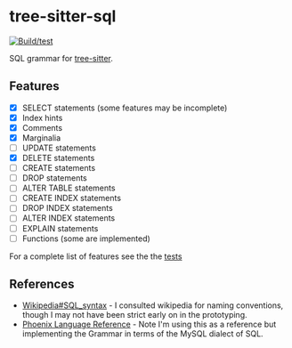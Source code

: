 # tree-sitter-sql

[![Build/test](https://github.com/derekstride/tree-sitter-sql/actions/workflows/ci.yml/badge.svg)](https://github.com/derekstride/tree-sitter-sql/actions/workflows/ci.yml)

SQL grammar for [tree-sitter](https://github.com/tree-sitter/tree-sitter).

## Features

- [x] SELECT statements (some features may be incomplete)
- [x] Index hints
- [x] Comments 
- [x] Marginalia 
- [ ] UPDATE statements
- [x] DELETE statements
- [ ] CREATE statements
- [ ] DROP statements
- [ ] ALTER TABLE statements
- [ ] CREATE INDEX statements
- [ ] DROP INDEX statements
- [ ] ALTER INDEX statements
- [ ] EXPLAIN statements
- [ ] Functions (some are implemented)

For a complete list of features see the the [tests](test/corpus)

## References

* [Wikipedia#SQL_syntax](https://en.wikipedia.org/wiki/SQL_syntax) - I consulted wikipedia for naming conventions,
  though I may not have been strict early on in the prototyping.
* [Phoenix Language Reference](https://forcedotcom.github.io/phoenix/index.html) - Note I'm using this as a reference
  but implementing the Grammar in terms of the MySQL dialect of SQL.
